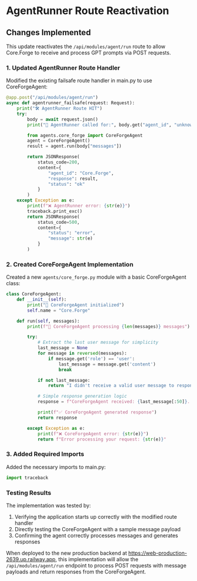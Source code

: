 # AgentRunner Route Reactivation

## Changes Implemented

This update reactivates the `/api/modules/agent/run` route to allow Core.Forge to receive and process GPT prompts via POST requests.

### 1. Updated AgentRunner Route Handler

Modified the existing failsafe route handler in main.py to use CoreForgeAgent:

```python
@app.post("/api/modules/agent/run")
async def agentrunner_failsafe(request: Request):
    print("🛠️ AgentRunner Route HIT")
    try:
        body = await request.json()
        print("🧠 AgentRunner called for:", body.get("agent_id", "unknown"))

        from agents.core_forge import CoreForgeAgent
        agent = CoreForgeAgent()
        result = agent.run(body["messages"])

        return JSONResponse(
            status_code=200,
            content={
                "agent_id": "Core.Forge",
                "response": result,
                "status": "ok"
            }
        )
    except Exception as e:
        print(f"❌ AgentRunner error: {str(e)}")
        traceback.print_exc()
        return JSONResponse(
            status_code=500,
            content={
                "status": "error",
                "message": str(e)
            }
        )
```

### 2. Created CoreForgeAgent Implementation

Created a new `agents/core_forge.py` module with a basic CoreForgeAgent class:

```python
class CoreForgeAgent:
    def __init__(self):
        print("🔧 CoreForgeAgent initialized")
        self.name = "Core.Forge"

    def run(self, messages):
        print(f"🔄 CoreForgeAgent processing {len(messages)} messages")

        try:
            # Extract the last user message for simplicity
            last_message = None
            for message in reversed(messages):
                if message.get('role') == 'user':
                    last_message = message.get('content')
                    break

            if not last_message:
                return "I didn't receive a valid user message to respond to."

            # Simple response generation logic
            response = f"CoreForgeAgent received: {last_message[:50]}..."

            print(f"✅ CoreForgeAgent generated response")
            return response

        except Exception as e:
            print(f"❌ CoreForgeAgent error: {str(e)}")
            return f"Error processing your request: {str(e)}"
```

### 3. Added Required Imports

Added the necessary imports to main.py:

```python
import traceback
```

### Testing Results

The implementation was tested by:

1. Verifying the application starts up correctly with the modified route handler
2. Directly testing the CoreForgeAgent with a sample message payload
3. Confirming the agent correctly processes messages and generates responses

When deployed to the new production backend at https://web-production-2639.up.railway.app, this implementation will allow the `/api/modules/agent/run` endpoint to process POST requests with message payloads and return responses from the CoreForgeAgent.
